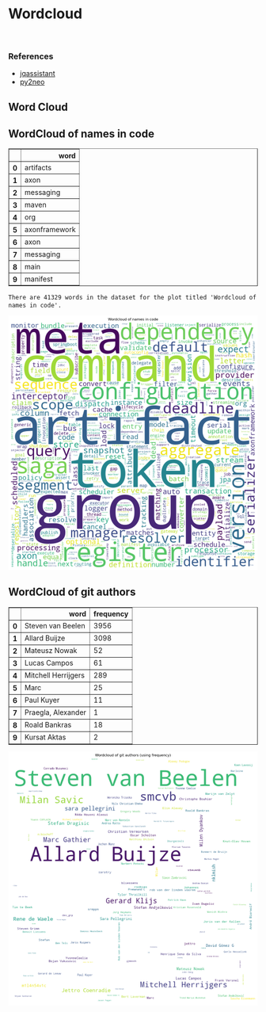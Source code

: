 # Wordcloud
<br>  

### References
- [jqassistant](https://jqassistant.org)
- [py2neo](https://py2neo.org/2021.1/)





## Word Cloud

## WordCloud of names in code




<div>
<table border="1" class="dataframe">
  <thead>
    <tr style="text-align: right;">
      <th></th>
      <th>word</th>
    </tr>
  </thead>
  <tbody>
    <tr>
      <th>0</th>
      <td>artifacts</td>
    </tr>
    <tr>
      <th>1</th>
      <td>axon</td>
    </tr>
    <tr>
      <th>2</th>
      <td>messaging</td>
    </tr>
    <tr>
      <th>3</th>
      <td>maven</td>
    </tr>
    <tr>
      <th>4</th>
      <td>org</td>
    </tr>
    <tr>
      <th>5</th>
      <td>axonframework</td>
    </tr>
    <tr>
      <th>6</th>
      <td>axon</td>
    </tr>
    <tr>
      <th>7</th>
      <td>messaging</td>
    </tr>
    <tr>
      <th>8</th>
      <td>main</td>
    </tr>
    <tr>
      <th>9</th>
      <td>manifest</td>
    </tr>
  </tbody>
</table>
</div>



    There are 41329 words in the dataset for the plot titled 'Wordcloud of names in code'.



    
![png](Wordcloud_files/Wordcloud_14_1.png)
    


## WordCloud of git authors




<div>
<table border="1" class="dataframe">
  <thead>
    <tr style="text-align: right;">
      <th></th>
      <th>word</th>
      <th>frequency</th>
    </tr>
  </thead>
  <tbody>
    <tr>
      <th>0</th>
      <td>Steven van Beelen</td>
      <td>3956</td>
    </tr>
    <tr>
      <th>1</th>
      <td>Allard Buijze</td>
      <td>3098</td>
    </tr>
    <tr>
      <th>2</th>
      <td>Mateusz Nowak</td>
      <td>52</td>
    </tr>
    <tr>
      <th>3</th>
      <td>Lucas Campos</td>
      <td>61</td>
    </tr>
    <tr>
      <th>4</th>
      <td>Mitchell Herrijgers</td>
      <td>289</td>
    </tr>
    <tr>
      <th>5</th>
      <td>Marc</td>
      <td>25</td>
    </tr>
    <tr>
      <th>6</th>
      <td>Paul Kuyer</td>
      <td>11</td>
    </tr>
    <tr>
      <th>7</th>
      <td>Praegla, Alexander</td>
      <td>1</td>
    </tr>
    <tr>
      <th>8</th>
      <td>Roald Bankras</td>
      <td>18</td>
    </tr>
    <tr>
      <th>9</th>
      <td>Kursat Aktas</td>
      <td>2</td>
    </tr>
  </tbody>
</table>
</div>




    
![png](Wordcloud_files/Wordcloud_17_0.png)
    

